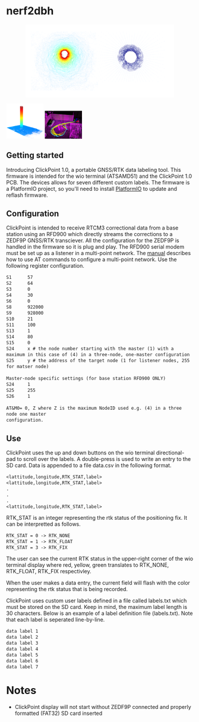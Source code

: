 # nerf2dbh
<p align="center">
  <img src="images/inside_a_pipe.png" width="400" title="">
</p>
<p align="left">
  <img src="images/NerfCapture_feature_cloud.png" width="100" title="">
  <img src="images/pvc_pipe_d_liosam.png" width="100" title="">
</p>

## Getting started

Introducing ClickPoint 1.0, a portable GNSS/RTK data labeling tool. This firmware is intended for the wio terminal (ATSAMD51) and the ClickPoint 1.0 PCB. 
The devices allows for seven different custom labels. The firmware is a PlatformIO project, so you'll need to install [PlatformIO](https://platformio.org/) 
to update and reflash firmware.

## Configuration

ClickPoint is intended to receive RTCM3 correctional data from a base station using an RFD900 which directly streams the corrections to a ZEDF9P GNSS/RTK 
transciever. All the configuration for the ZEDF9P is handled in the firmware so it is plug and play. The RFD900 serial modem must be set up as a listener
in a multi-point network. The [manual](https://files.rfdesign.com.au/Files/documents/RFD900x%20Multipoint%20User%20Manual%20V1.1.pdf) describes how to use AT commands to configure a multi-point network. Use the following register configuration.

```
S1      57
S2      64
S3      0
S4      30
S6      0
S8      922000
S9      928000
S10     21
S11     100
S13     1
S14     80
S15     0
S24     x # the node number starting with the master (1) with a maximum in this case of (4) in a three-node, one-master configuration
S25     y # the address of the target node (1 for listener nodes, 255 for matser node)

Master-node specific settings (for base station RFD900 ONLY)
S24     1
S25     255
S26     1

AT&M0= 0, Z where Z is the maximum NodeID used e.g. (4) in a three node one master
configuration.
```

## Use

ClickPoint uses the up and down buttons on the wio terminal directional-pad to scroll over the labels. A double-press is used to write an entry to the SD card.
Data is appended to a file data.csv in the following format.

```
<lattitude,longitude,RTK_STAT,label>
<lattitude,longitude,RTK_STAT,label>
.
.
.
<lattitude,longitude,RTK_STAT,label>
```

RTK_STAT is an integer representing the rtk status of the positioning fix. It can be interpretted as follows.

```
RTK_STAT = 0 -> RTK_NONE
RTK_STAT = 1 -> RTK_FLOAT
RTK_STAT = 3 -> RTK_FIX
```

The user can see the current RTK status in the upper-right corner of the wio terminal display where red, yellow, green translates to RTK_NONE, RTK_FLOAT, RTK_FIX respectivley.

When the user makes a data entry, the current field will flash with the color representing the rtk status that is being recorded. 

ClickPoint uses custom user labels defined in a file called labels.txt which must be stored on the SD card. Keep in mind, the maximum label length is 30 characters.
Below is an example of a label definition file (labels.txt). Note that each label is seperated line-by-line.

```
data label 1
data label 2
data label 3
data label 4
data label 5
data label 6
data label 7
```

# Notes
- ClickPoint display will not start without ZEDF9P connected and properly formatted (FAT32) SD card inserted



